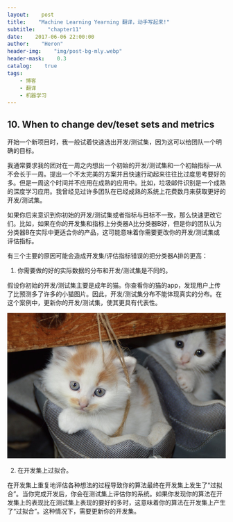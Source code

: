 ```yaml
---
layout:    post
title:    "Machine Learning Yearning 翻译，动手写起来!"
subtitle:    "chapter11"
date:    2017-06-06 22:00:00
author:    "Heron"
header-img:    "img/post-bg-mly.webp"
header-mask:    0.3
catalog:    true
tags:
    - 博客
    - 翻译
    - 机器学习
---
```

## 10. When to change dev/teset sets and metrics

开始一个新项目时，我一般试着快速选出开发/测试集，因为这可以给团队一个明确的目标。

我通常要求我的团对在一周之内想出一个初始的开发/测试集和一个初始指标—从不会长于一周。提出一个不太完美的方案并且快速行动起来往往比过度思考要好的多。但是一周这个时间并不应用在成熟的应用中。比如，垃圾邮件识别是一个成熟的深度学习应用。我曾经见过许多团队在已经成熟的系统上花费数月来获取更好的开发/测试集。

如果你后来意识到你初始的开发/测试集或者指标与目标不一致，那么快速更改它们。比如，如果在你的开发集和指标上分类器A比分类器B好，但是你的团队认为分类器B在实际中更适合你的产品，这可能意味着你需要更改你的开发/测试集或评估指标。

有三个主要的原因可能会造成开发集/评估指标错误的把分类器A排的更高：

1. 你需要做的好的实际数据的分布和开发/测试集是不同的。

假设你初始的开发/测试集主要是成年的猫。你查看你的猫的app，发现用户上传了比预测多了许多的小猫图片。因此，开发/测试集分布不能体现真实的分布。在这个案例中，更新你的开发/测试集，使其更具有代表性。

![kitten](/img/in-post/mly11-cat.png)

2. 在开发集上过拟合。

在开发集上重复地评估各种想法的过程导致你的算法最终在开发集上发生了“过拟合”。当你完成开发后，你会在测试集上评估你的系统。如果你发现你的算法在开发集上的表现比在测试集上表现的要好的多时，这意味着你的算法在开发集上产生了“过拟合”。这种情况下，需要更新你的开发集。